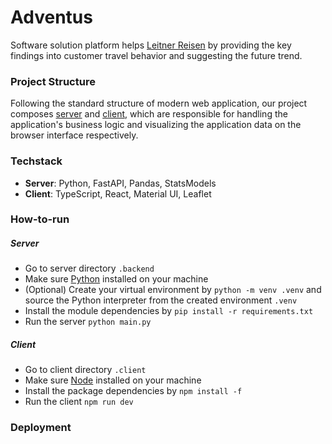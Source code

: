 # Adventus

Software solution platform helps [Leitner Reisen](https://www.leitner-reisen.de/busreisen/reisethema/) by providing the key findings into customer travel behavior and suggesting the future trend.

### Project Structure

Following the standard structure of modern web application, our project composes [server](./backend) and [client](./frontend), which are responsible for handling the application's business logic and visualizing the application data on the browser interface respectively.

### Techstack

- **Server**: Python, FastAPI, Pandas, StatsModels
- **Client**: TypeScript, React, Material UI, Leaflet

### How-to-run

##### Server

- Go to server directory `.backend`
- Make sure [Python](https://www.python.org/) installed on your machine
- (Optional) Create your virtual environment by `python -m venv .venv` and source the Python interpreter from the created environment `.venv`
- Install the module dependencies by `pip install -r requirements.txt`
- Run the server `python main.py`

##### Client

- Go to client directory `.client`
- Make sure [Node](https://www.nodejs.org/) installed on your machine
- Install the package dependencies by `npm install -f`
- Run the client `npm run dev`

### Deployment
